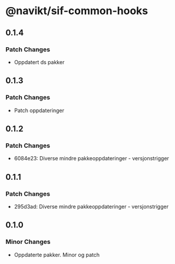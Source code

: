 # @navikt/sif-common-hooks

## 0.1.4

### Patch Changes

- Oppdatert ds pakker

## 0.1.3

### Patch Changes

- Patch oppdateringer

## 0.1.2

### Patch Changes

- 6084e23: Diverse mindre pakkeoppdateringer - versjonstrigger

## 0.1.1

### Patch Changes

- 295d3ad: Diverse mindre pakkeoppdateringer - versjonstrigger

## 0.1.0

### Minor Changes

- Oppdaterte pakker. Minor og patch

